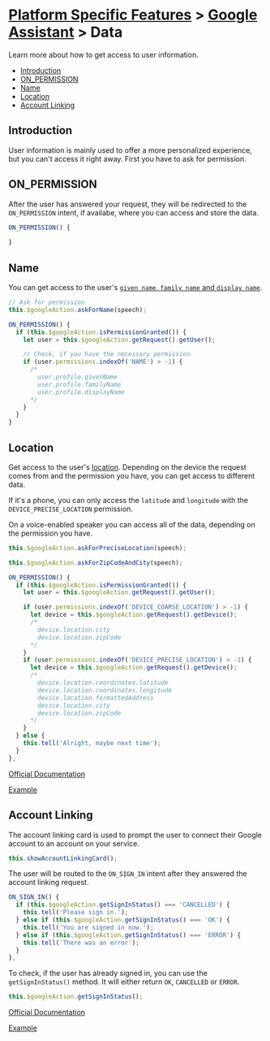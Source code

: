 # [Platform Specific Features](../) > [Google Assistant](./README.md) > Data

Learn more about how to get access to user information.

* [Introduction](#introduction)
* [ON_PERMISSION](#on_permission)
* [Name](#name)
* [Location](#location)
* [Account Linking](#account-linking)


## Introduction

User information is mainly used to offer a more personalized experience, but you can't access it right away. First you have to ask for permission.

## ON_PERMISSION

After the user has answered your request, they will be redirected to the `ON_PERMISSION` intent, if availabe, where you can access and store the data.

```javascript
ON_PERMISSION() {
  
}
```

## Name

You can get access to the user's [`given name`, `family name` and `display name`](https://developers.google.com/actions/reference/v1/conversation#UserProfile). 

```javascript
// Ask for permission
this.$googleAction.askForName(speech);
```
```javascript
ON_PERMISSION() {
  if (this.$googleAction.isPermissionGranted()) {
    let user = this.$googleAction.getRequest().getUser();

    // Check, if you have the necessary permission
    if (user.permissions.indexOf('NAME') > -1) {
      /* 
        user.profile.givenName
        user.profile.familyName
        user.profile.displayName
      */
    }
  }
}
```

## Location

Get access to the user's [location](https://developers.google.com/actions/reference/v1/conversation#Device).
Depending on the device the request comes from and the permission you have, you can get access to different data. 

If it's a phone, you can only access the `latitude` and `longitude` with the `DEVICE_PRECISE_LOCATION` permission.

On a voice-enabled speaker you can access all of the data, depending on the permission you have.

```javascript
this.$googleAction.askForPreciseLocation(speech);

this.$googleAction.askForZipCodeAndCity(speech);
```
```javascript
ON_PERMISSION() {
  if (this.$googleAction.isPermissionGranted()) {
    let user = this.$googleAction.getRequest().getUser();

    if (user.permissions.indexOf('DEVICE_COARSE_LOCATION') > -1) {
      let device = this.$googleAction.getRequest().getDevice();
      /*
        device.location.city
        device.location.zipCode
      */
    }
    if (user.permissions.indexOf('DEVICE_PRECISE_LOCATION') > -1) {
      let device = this.$googleAction.getRequest().getDevice();
      /*
        device.location.coordinates.latitude
        device.location.coordinates.longitude
        device.location.formattedAddress
        device.location.city
        device.location.zipCode
      */
    }
  } else {
    this.tell('Alright, maybe next time');
  }
},
```
[Official Documentation](https://developers.google.com/actions/assistant/helpers#place_and_location)

[Example](https://github.com/jovotech/jovo-framework-nodejs/blob/master/examples/google_action_specific/appAskForPermission.js)

## Account Linking

The account linking card is used to prompt the user to connect their Google account to an account on your service.

```javascript
this.showAccountLinkingCard();
```

The user will be routed to the `ON_SIGN_IN` intent after they answered the account linking request.

```javascript
ON_SIGN_IN() {
  if (this.$googleAction.getSignInStatus() === 'CANCELLED') {
    this.tell('Please sign in.');
  } else if (this.$googleAction.getSignInStatus() === 'OK') {
    this.tell('You are signed in now.');
  } else if (this.$googleAction.getSignInStatus() === 'ERROR') {
    this.tell('There was an error');
  }
},
```

To check, if the user has already signed in, you can use the `getSignInStatus()` method. It will either return `OK`, `CANCELLED` or `ERROR`.

```javascript
this.$googleAction.getSignInStatus();
```
[Official Documentation](https://developers.google.com/actions/identity/account-linking#request_the_signin_helper)

[Example](https://github.com/jovotech/jovo-framework-nodejs/blob/master/examples/google_action_specific/appAskForSignIn.js)



<!--[metadata]: {"title": "Google Assistant Data", "description": "Learn more about how to use data with the Google Assistant", "activeSections": ["platforms", "assistant", "assistant_data"], "expandedSections": "platforms", "inSections": "platforms", "breadCrumbs": {"Docs": "docs/", "Platforms": "docs/platforms", "Google Assistant": "" }, "commentsID": "framework/docs/google-assistant/data",
"route": "docs/google-assistant/data" }-->

